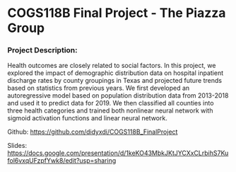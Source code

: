 # COGS118B Final Project - The Piazza Group

### Project Description:
Health outcomes are closely related to social factors. In this project, we explored the impact of demographic distribution data on hospital inpatient discharge rates by county groupings in Texas and projected future trends based on statistics from previous years. We first developed an autoregressive model based on population distribution data from 2013-2018 and used it to predict data for 2019. We then classified all counties into three health categories and trained both nonlinear neural network with sigmoid activation functions and linear neural network.

Github: https://github.com/didyxdi/COGS118B_FinalProject

Slides: https://docs.google.com/presentation/d/1keKO43MbkJKtJYCXxCLrbihS7Kufol6vxqUFzpfYwk8/edit?usp=sharing
